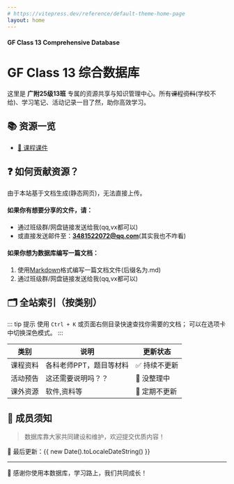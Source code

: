 ```yaml
---
# https://vitepress.dev/reference/default-theme-home-page
layout: home
---
```

#### GF Class 13 Comprehensive Database
# GF Class 13 综合数据库

这里是 **广附25级13班** 专属的资源共享与知识管理中心。所有~~课程资料~~(学校不给)、学习笔记、活动记录一目了然，助你高效学习。
## 📚 资源一览

<!-- 这里可以放置你的文档树链接或具体目录结构 -->
- [📁 课程课件](./contents)

## ❓ 如何贡献资源？

由于本站基于文档生成(静态网页)，无法直接上传。

#### 如果你有想要分享的文件，请：

- 通过班级群/网盘链接发送给我(qq,vx都可以)
- 或直接发送邮件至：**3481522072@qq.com**(其实我也不咋看)

#### 如果你想为数据库编写一篇文档：

1. 使用[Markdown](https://markdown.com.cn/basic-syntax/)格式编写一篇文档文件(后缀名为.md)
2. 通过班级群/网盘链接发送给我(qq,vx都可以)

## 🗂️ 全站索引（按类别）

::: tip 提示
使用 `Ctrl + K` 或页面右侧目录快速查找你需要的文档；
可以在选项卡中切换深色模式。
:::

| 类别       | 说明               | 更新状态   |
|------------|-------------------|------------|
| 课程资料   | 各科老师PPT，题目等材料 | ✅ 持续不更新 |
| 活动预告   | 这还需要说明吗？？ | 🚧 没整理中   |
| 课外资源   | 软件,资料等     | 🔄 定期不更新 |

## 👥 成员须知

> 数据库靠大家共同建设和维护，欢迎提交优质内容！

📅 最后更新：{{ new Date().toLocaleDateString() }}

---

🙏 感谢你使用本数据库，学习路上，我们共同成长！